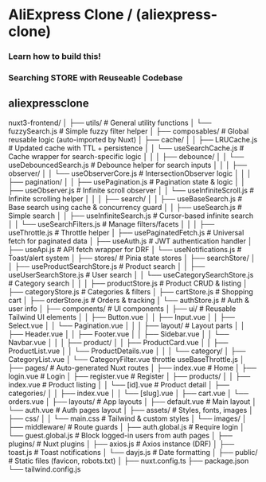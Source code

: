 # AliExpress Clone / (aliexpress-clone)

### Learn how to build this!
### Searching STORE with Reuseable Codebase
<!-- // https://collectionapi.metmuseum.org/public/collection/v1/departments -->

## aliexpressclone
nuxt3-frontend/
│
├── utils/                                      # General utility functions
│   └── fuzzySearch.js                          # Simple fuzzy filter helper
│
├── composables/                                # Global reusable logic (auto-imported by Nuxt)
│   ├── cache/
│   │   ├── LRUCache.js                         # Updated cache with TTL + persistence
│   │   └── useSearchCache.js                   # Cache wrapper for search-specific logic
│   │
│   ├── debounce/
│   │   └── useDebouncedSearch.js               # Debounce helper for search inputs
│   │
│   ├── observer/
│   │   └── useObserverCore.js                  # IntersectionObserver logic
│   │
│   ├── pagination/
│   │   ├── usePagination.js                    # Pagination state & logic
│   │   ├── useObserver.js                      # Infinite scroll observer
│   │   └── useInfiniteScroll.js                # Infinite scrolling helper
│   │
│   ├── search/
│   │   ├── useBaseSearch.js                    # Base search using cache & concurrency guard
│   │   ├── useSearch.js                        # Simple search
│   │   ├── useInfiniteSearch.js                # Cursor-based infinite search
│   │   └── useSearchFilters.js                 # Manage filters/facets
│   │
│   ├── useThrottle.js                          # Throttle helper
│   ├── usePaginatedFetch.js                    # Universal fetch for paginated data
│   ├── useAuth.js                              # JWT authentication handler
│   ├── useApi.js                               # API fetch wrapper for DRF
│   └── useNotifications.js                     # Toast/alert system
│
├── stores/                                     # Pinia state stores
│   ├── searchStore/
│   │   ├── useProductSearchStore.js            # Product search
│   │   ├── useUserSearchStore.js               # User search
│   │   └── useCategorySearchStore.js           # Category search
│   │
│   ├── productStore.js                         # Product CRUD & listing
│   ├── categoryStore.js                        # Categories & filters
│   ├── cartStore.js                            # Shopping cart
│   ├── orderStore.js                           # Orders & tracking
│   └── authStore.js                            # Auth & user info
│
├── components/                                 # UI components
│   ├── ui/                                     # Reusable Tailwind UI elements
│   │   ├── Button.vue
│   │   ├── Input.vue
│   │   ├── Select.vue
│   │   └── Pagination.vue
│   │
│   ├── layout/                                 # Layout parts
│   │   ├── Header.vue
│   │   ├── Footer.vue
│   │   ├── Sidebar.vue
│   │   └── Navbar.vue
│   │
│   ├── product/
│   │   ├── ProductCard.vue
│   │   ├── ProductList.vue
│   │   └── ProductDetails.vue
│   │
│   └── category/
│       ├── CategoryList.vue
│       └── CategoryFilter.vue
    throttle
        useBaseThrottle.js
│
├── pages/                                      # Auto-generated Nuxt routes
│   ├── index.vue                               # Home
│   ├── login.vue                               # Login
│   ├── register.vue                            # Register
│   ├── products/
│   │   ├── index.vue                           # Product listing
│   │   └── [id].vue                            # Product detail
│   ├── categories/
│   │   ├── index.vue
│   │   └── [slug].vue
│   ├── cart.vue
│   └── orders.vue
│
├── layouts/                                    # App layouts
│   ├── default.vue                             # Main layout
│   └── auth.vue                                # Auth pages layout
│
├── assets/                                     # Styles, fonts, images
│   ├── css/
│   │   └── main.css                            # Tailwind & custom styles
│   └── images/
│
├── middleware/                                 # Route guards
│   ├── auth.global.js                          # Require login
│   └── guest.global.js                         # Block logged-in users from auth pages
│
├── plugins/                                    # Nuxt plugins
│   ├── axios.js                                # Axios instance (DRF)
│   ├── toast.js                                # Toast notifications
│   └── dayjs.js                                # Date formatting
│
├── public/                                     # Static files (favicon, robots.txt)
│
├── nuxt.config.ts
├── package.json
└── tailwind.config.js
